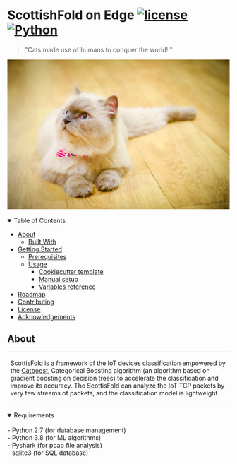 # ScottishFold on Edge [![license](https://img.shields.io/github/license/dec0dOS/amazing-github-template.svg?style=flat-square)](LICENSE) [![Python](https://img.shields.io/pypi/pyversions/Django?style=flat-square)](Python)


>"Cats made use of humans to conquer the world!!"

<p align="center">
  <img src="https://github.com/donkyduck/ScottishFold-on-Edge/blob/main/Figure_CAT/DSC_6852-2.jpg"/>
</p>

<details open="open">
<summary>Table of Contents</summary>

- [About](#about)
  - [Built With](#built-with)
- [Getting Started](#getting-started)
  - [Prerequisites](#prerequisites)
  - [Usage](#usage)
    - [Cookiecutter template](#cookiecutter-template)
    - [Manual setup](#manual-setup)
    - [Variables reference](#variables-reference)
- [Roadmap](#roadmap)
- [Contributing](#contributing)
- [License](#license)
- [Acknowledgements](#acknowledgements)

</details>

## About

<table>
<tr>
<td>

ScottisFold is a framework of the IoT devices classification empowered by the [Catboost](https://catboost.ai/), Categorical Boosting algorithm (an algorithm based on gradient boosting on decision trees) to accelerate the classification
and improve its accuracy. The ScottisFold can analyze the IoT TCP packets by very few streams of packets, and the classification model is lightweight. 


</td>
</tr>
</table>

<details open>
<summary>Requirements</summary>
<br>
- Python 2.7 (for database management) <br/>
- Python 3.8 (for ML algorithms) <br/>
- Pyshark (for pcap file analysis) <br/>
- sqlite3 (for SQL database) <br/>
</details>